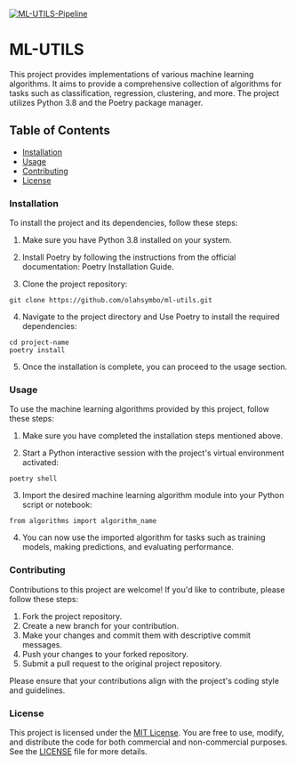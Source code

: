 [![ML-UTILS-Pipeline](https://github.com/olahsymbo/ml-utils/actions/workflows/ml_utils_ci.yml/badge.svg)](https://github.com/olahsymbo/ml-utils/actions/workflows/ml_utils_ci.yml)
# ML-UTILS

This project provides implementations of various machine learning algorithms. It aims to provide a comprehensive collection of algorithms for tasks such as classification, regression, clustering, and more. The project utilizes Python 3.8 and the Poetry package manager.

## Table of Contents

* [Installation](#installation)
* [Usage](#usage) 
* [Contributing](#contributing)
* [License](#license)

### Installation

To install the project and its dependencies, follow these steps:

1. Make sure you have Python 3.8 installed on your system.

2. Install Poetry by following the instructions from the official documentation: Poetry Installation Guide.

3. Clone the project repository:
``` 
git clone https://github.com/olahsymbo/ml-utils.git
```

4. Navigate to the project directory and Use Poetry to install the required dependencies: 

``` 
cd project-name 
poetry install
```

5. Once the installation is complete, you can proceed to the usage section.


### Usage

To use the machine learning algorithms provided by this project, follow these steps:

1. Make sure you have completed the installation steps mentioned above.

2. Start a Python interactive session with the project's virtual environment activated:

```
poetry shell
```

3. Import the desired machine learning algorithm module into your Python script or notebook:

```
from algorithms import algorithm_name
```

4. You can now use the imported algorithm for tasks such as training models, making predictions, and evaluating performance.



### Contributing

Contributions to this project are welcome! If you'd like to contribute, please follow these steps:

1. Fork the project repository.
2. Create a new branch for your contribution.
3. Make your changes and commit them with descriptive commit messages.
4. Push your changes to your forked repository.
5. Submit a pull request to the original project repository.

Please ensure that your contributions align with the project's coding style and guidelines.


### License
This project is licensed under the [MIT License](https://github.com/olahsymbo/ml-utils/blob/8ec2bfcfa511bdf838f19288813de4ae8a6396f5/LICENSE). You are free to use, modify, and distribute the code for both commercial and non-commercial purposes. See the [LICENSE](https://github.com/olahsymbo/ml-utils/blob/8ec2bfcfa511bdf838f19288813de4ae8a6396f5/LICENSE) file for more details.